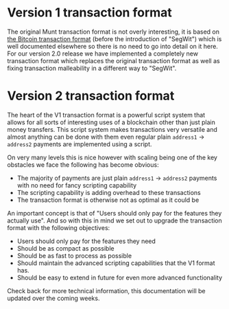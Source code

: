 Version 1 transaction format
======
The original Munt transaction format is not overly interesting, it is based on [the Bitcoin transaction format](https://en.bitcoin.it/wiki/Transaction) (before the introduction of "SegWit") which is well documented elsewhere so there is no need to go into detail on it here.
For our version 2.0 release we have implemented a completely new transaction format which replaces the original transaction format as well as fixing transaction malleability in a different way to "SegWit".


Version 2 transaction format
======
The heart of the V1 transaction format is a powerful script system that allows for all sorts of interesting uses of a blockchain other than just plain money transfers.
This script system makes transactions very versatile and almost anything can be done with them even regular plain `address1` -> `address2` payments are implemented using a script.

On very many levels this is nice however with scaling being one of the key obstacles we face the following has become obvious:
* The majority of payments are just plain `address1` -> `address2` payments with no need for fancy scripting capability
* The scripting capability is adding overhead to these transactions
* The transaction format is otherwise not as optimal as it could be

An important concept is that of "Users should only pay for the features they actually use". And so with this in mind we set out to upgrade the transaction format with the following objectives:
* Users should only pay for the features they need
* Should be as compact as possible
* Should be as fast to process as possible
* Should maintain the advanced scripting capabilities that the V1 format has.
* Should be easy to extend in future for even more advanced functionality


Check back for more technical information, this documentation will be updated over the coming weeks.
